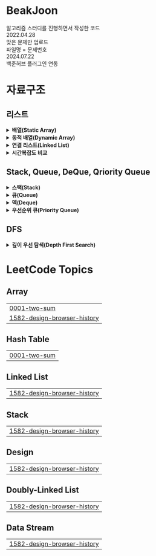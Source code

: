 # BeakJoon
알고리즘 스터디를 진행하면서 작성한 코드 \
2022.04.28 \
맞은 문제만 업로드 \
파일명 = 문제번호 \
2024.07.22 \
백준허브 플러그인 연동


# 자료구조

## 리스트
<details>
  <summary><b>배열(Static Array)</b></summary>
  <div markdown="1">
    
  - 고정된 저장공간 -> 선언 시 size 할당 필요.
    ```  
        int[] arr1 = new int[5]; //size가 5인 int형 배열 - 공간만 우선 할당
        int[] arr2 = {1,2,3,4,5}; //size가 5인 int형 배열 - 공간 + 값 할당
    ```  
  - 데이터를 연속적·순차적으로 저장 -> 첫 주소값만 알면 어떤 index에도 바로 접근 가능 -> 시간복잡도 O(1)
    ```
      ex) 첫 주소 = 0X4AF55
      -> 두 번째 데이터 = 0X4AF55 +4*1(byte)
      -> 세 번째 데이터 = 0X4AF55 +4*2(byte)
        ...
      -> n 번째 데이터 = 0X4AF55 +4*(n-1)(byte)
      => 시간복잡도 O(1)
     ```
  - LinkedList의 경우 탐색 시 시간복잡도가 O(n). 따라서 데이터 갯수가 정해져 있다면 배열을 사용하는 것이 효율적.
  - 하지만 데이터 갯수가 정해져 있지 않아 매번 크기가 큰 배열을 선언해야 한다면 메모리 비효율 발생 + 선언 시 정한 size 보다 더 많은 데이터가 저장돼야 하면 에러 발생 => `동적배열` 사용

  </div>
</details>

<details>
  <summary><b>동적 배열(Dynamic Array)</b></summary>
  <div markdown="1">
    
  - 유동적으로 배열 크기 조정.
  - 기존에 할당된 size를 초과하면 size를 2배로 늘린 배열을 새로 선언(doubling)하고 새로운 배열에 데이터 이동, 이후 기존 배열을 삭제함. (resize)
  - java에서는 `ArrayList`로 구현됨.
  - `add(E element)` : 시간복잡도가 배열 크기를 늘려야 하는 경우엔 O(n), 아닌 경우엔 O(1). 아닌 경우가 더 많기 때문에 평균적으로 O(1)
  - `add(int index, E element)` : 인자로 넘겨지는 인덱스 뒤의 데이터를 우측으로 한 칸 씩 이동시킴 -> 시간복잡도 O(n)
  - `remove(int index), remove(E element)` : 해당되는 데이터 찾아서 제거 후 뒤의 데이터를 좌측으로 한 칸 씩 이동시킴 -> 시간복잡도 O(n)
  - `indexOf(Object o)` : 배열 전체 순회 -> 시간복잡도 O(n)
    ``` java
      List<String> list = new ArrayList<String>();
      //get at 시간복잡도 : O(1)
      list.get(1);
      
      //insert back 시간복잡도 :amortized O(1)
      list.add("end");
      
      //insert at 시간복잡도 : O(n) 
      list.add(0, "add");
      
      //remove at 시간복잡도 : O(n)
      list.remove(0);
      list.remove("add");
      
      //search by value 시간복잡도 : O(n)
      list.indexOf("add"); //null일 경우 return -1 
    ```
  </div>
</details>

<details>
  <summary><b>연결 리스트(Linked List)</b></summary>
  <div markdown="1">

  - 'Node'라는 구조체가 연결되는 형식으로 데이터를 저장. '포인터'를 통해 각각의 노드에 접근함.
  - 'Node' : 값(data)와 이전, 다음 노드를 가리키는 '포인터'로 구성됨.
  - '이전 포인터(prev)' : 이전 노드를 가리키는 포인터. 첫 번째 노드(head)의 경우 null 값을 가짐.
  - '다음 포인터(next)' : 다음 노드를 가리키는 포인터. 마지막 노드의 경우 null 값을 가짐.
  - 다음 노드를 가리키는 포인터가 하나만 있는 경우를 Singly Linked List, 이전과 다음 노드 모두 있는 경우는 Doubly Linked List라고 함.
  - java의 Linked List는 Doubly Linked List로 구현되어있음.
  - 배열과 달리 메모리 상에서 연속적으로 저장되지 않기 때문에 사용에 좀 더 자유로움.
  - 메모리상에서는 비연속적이지만, 자료의 주소값을 통해 순차적으로 접근 가능함.
    ```java
     LinkedList<String> linkedList = new LinkedList<String>();
        
      /*데이터 삽입*/
      
      //insert first 시간복잡도 : O(1)
      linkedList.addFirst("first"); //deque
      
      //insert last 시간복잡도 : O(1)
      linkedList.addLast("last"); //deque
      
      //insert at 시간복잡도 : O(n)
      linkedList.add(1, "mid"); //list
      
      //insert last return boolean 시간복잡도 : O(1)
      linkedList.offer("offer1"); //deque, queue
      linkedList.offerLast("last"); //deque

      /*데이터 조회*/
      //get first 시간복잡도 : O(1)
      linkedList.getFirst(); //deque
      //get last 시간복잡도 : O(1)
      linkedList.getLast(); //deque
      //get at 시간복잡도 : O(n)
      linkedList.get(2); //list
      
      /*데이터 삭제*/
      //remove first 시간복잡도 : O(1) 
      linkedList.remove(); //deque, queue
      linkedList.removeFirst(); //deque
      
      //remove last 시간복잡도 : O(1)
      linkedList.removeLast(); //deque
      
      //remove at 시간복잡도 : O(n)
      linkedList.remove(1); //list
      
      /*데이터 수정*/
      linkedList.set(1, "set");
    ````
   
  </div>
</details>

<details>
  <summary><b>시간복잡도 비교</b></summary>
  <div markdown="1">

  |action|Static Array|Dynamic Array|Linked List|
  |---|---|---|---|
  |access|O(1)|O(1)|O(n)|
  |getFirst/getLast|-|-|O(1)|
  |update|O(1)|O(1)|O(n)|
  |insert back|O(1)|amortized O(1)|O(n)-Singly \| O(1)-Doubly|
  |insert front|-|O(n)|O(1)|
  |insert at|O(n)|O(n)|O(n)|
  |remove back|O(1)|O(1)|O(n)-Singly \| O(1)-Doubly|
  |remove front|-|O(n)|O(1)|
  |remove at|O(n)|O(n)|O(n)|
  
  </div>
</details>

## Stack, Queue, DeQue, Qriority Queue
<details>
  <summary><b>스택(Stack)</b></summary>
  <div markdown="1">
    
  - 나중에 저장된 것을 먼저 꺼냄 -> 후입선출(LIFO)
  - 매소드
    |type|method|설명|
    |---|---|---|
    |boolean|empty()|Stack이 피어있는지 확인|
    |Object|peek()|맨 위에 저장된 객체 반환(반환 후 삭제x, 비어있으면 EmptyStackException 발생)|
    |Object|pop()|맨 위에 저장된 객체 반환(반환 후 삭제o, 비버있으면 EmptyStackException 발생)|
    |Object|push()|객체 저장|
    |int|search(Object o)|객체를 찾아서 위치 전달. 없으면 -1 전달(배열과 달리 인덱스 1부터 시작)|
  - 예시
    ```java
    import java.util.Stack;
    
    public class Main {
        public static void main(String[] args) {
    		
    		Stack<Integer> stack = new Stack<Integer>();
                      // 인덱스 
    		stack.push(1); //5
    		stack.push(2); //4 
    		stack.push(3); //3 
    		stack.push(4); //2 
    		stack.push(5); //1
    		
    		System.out.println(stack.search(4)); // 결과 : 2
    		System.out.println(stack.peek()); // 결과 : 5
    		System.out.println(stack.pop()); // 결과 : 5
    		System.out.println(stack.peek()); // 결과 : 4
    ```
  </div>
</details>

<details>
  <summary><b>큐(Queue)</b></summary>

  <div markdown="1">

  - 먼저 저장한 것을 먼저 꺼냄 -> 선입선출(FIFO)
  - 메소드
    |type|method|설명|
    |---|---|---|
    |boolean|add(Object o)|객체 저장(저장공간 부족하면 IllegalStateException 발생)|
    |Object|remove()|객체 반환 후 삭제o(Queue가 비어있으면 NoSuchElementException 발생)|
    |Object|element()|객체 반환 후 삭제x(Queue가 비어있으면 NoSuchElementException 발생)|
    |boolean|offer(Object o)|객체 저장(저장공간 부족하면 false 반환)|
    |Object|poll()|객체 반환 후 삭제o(Queue가 비어있으면 null 반환)|
    |Object|peek()|겍체 반환 후 삭제x(Queue가 비어있으면 null 반환)|
  - 예시
    ```java
     import java.util.Queue;
    
    public class Main {
      public static void main(String[] args) {
        Queue<Integer> queue = new LinkedList<Integer>();
        
        queue.add(1);
        queue.add(2);
        queue.add(3);
        queue.add(4);
        queue.add(5);
  
        System.out.println(queue.element()); //결과 : 1
        System.out.println(queue.remove()); //결과 : 1
        System.out.println(queue.element()); //결과 : 2
        System.out.println(queue.remove()); //결과 : 2
        System.out.println(queue.remove()); //결과 : 3
        System.out.println(queue.element()); //결과 : 4 
    ```    
  </div>
</details>

<details>
  <summary><b>덱(Deque)</b></summary>

  <div markdown="1">

  - 양쪽에서 추가,삭제 가능한 양방향 큐(Double-Ended Queue)
  - Queue를 상속받아 구현되며, Java에서는 ArrayDeque, LinkedList 등으로 구현됨
  - Stack 대신 Deque를 사용해야 하는 이유 : Stack은 Vector 클래스를 상속받아 구현됨. Vector는 동기화된 메서드로 구현되어있어 멀티 스레드 환경에서는 안전하지만 단일 스레드 환경에서는 동기화 차리에 대한 오버헤드가 발생하면서 성능이 저하됨. 이로인해 Vector 사용이 권장되지 않고 Vector를 상속받는 Stack 또한 권장되지 않음. 
  - 메소드
    - Stack과 대응되는 매소드 (addLast/addremove 또는 addFirst/removeFirst)
      |Stack|Deque|
      |---|---|
      |push(e)|addFirst(e)|
      |pop()|removeFirst()|
      |peek()|peekFirst()|
    - Queue와 대응되는 메소드
      |Queue|Deque|
      |---|---|
      |add(e)|addLast(e)|
      |offer(e)|offerLast(e)|
      |remove()|removeFirst()|
      |poll()|pollFirst()|
      |element()|getFirst()|
      |peek()|peekFirst()|

  </div>
</details>

<details>
  <summary><b>우선순위 큐(Priority Queue)</b></summary>

  <div markdown="1">
    
  - 들어오는 순서에 상관 없이 우선순위가 높은 데이터가 먼저 나가는 자료구조
  - `힙(Heap)`을 이용하여 구현하는 것이 가장 효율적
  - 배열 vs 힙 시간복잡도 비교
    ||배열|힙|
    |---|---|---|
    |원소 추가|O(1)|O(logN)|
    |우선순위 가장 높은 원소 확인|O(N)|O(1)|
    |우선순위 가장 높은 원소 제거|O(N)|O(logN)|
  - `힙(Heap)` : 우선순위큐를 위해 고안된 `완전이진트리` 형태의 자료구조
  - `완전이진트리` : 두 개의 자식 노드만 갖는 이진트리. 마지막 레벨을 제외한 모든 레벨이 채워져 있고, 마지막 레벨은 왼쪽부터 채워져야함.
  - 힙의 종류
    - 최대 힙(Max Heap) : 부모 노드의 값이 자식 노드보다 크거나 같음. 가장 위의 노드가 최댓값.
    - 최소 힙(Min Heap) : 부모 노드의 값이 자식 노드보다 작거나 같음. 가장 위의 노드가 최솟값.
  - 힙을 배열로 표현했을 때의 인덱스
    - 왼쪽 자식 노드 : 부모 노드 *2
    - 오른쪽 자식 노드 : 부모 노드*2+1
    - 부모 노드 : 자식 노드/2

  - 노드 삽입
    - 마지막 레벨의 왼쪽 부터 삽입. 삽입 후 부모 노드와 비교 후 우선순위에 따라 노드 변경.
      ``` java
      //Min Heap
      ArrayList<Integer> heap = new ArrayList<Integer>();
      public void insert(int number) {
        int i = heap.size()+1; //마지막 노드의 인덱스
    
        while(i>1 && number < heap.get(i/2)) { //첫번째 노드까지  부모 노드와 비교
          //부모 노드 보다 작으면 부모노드를 자식 노드로, 새로 들어온 노드를 부모노드로 변경
          heap.set(i, heap.get(i/2));
          i/=2; //부모 노드로 이동
        }
        heap.set(i, number);
      }
      ```
  - 노드 삭제
    - 최상위 노드를 삭제하면 트리구조가 깨지기 때문에 젤 마지막 노드와 최상위 노드의 자리를 변경 후 마지막 노드 삭제. 이후 자식 노드와 비교하며 우선순위에 따라 노드 변경.
      ```java
       //Min Heap
      ArrayList<Integer> heap = new ArrayList<Integer>();
      public void delete() {
        int temp = heap.get(heap.size()); //최상위로 올릴 노드
        heap.set(heap.size(), heap.get(1)); //첫번째 노드를 마지막 노드로 이동
        heap.remove(heap.size()); //마지막 노드 삭제
        int parent = 1; //현재 노드
        int child = 2; //자식 노드
        
        while(child<heap.size() && temp < heap.get(child)) { //마지막 노드 까지 자식노드와 비교, 자식 노드보다 작으면 중단
          //왼쪽 노드 보다 오른쪽 노드가 더 작으면 오른쪽 노드로 이동
          if(heap.get(child) > heap.get(child+1)) {
            child++;
          }
          
          //자식 노드와 자리 바꾸고 다음 자식노드와 비교
          heap.set(parent, heap.get(child));
          parent = child;
          child = child*2;
        }
        heap.set(parent, temp);
      }
      ```

    - 자바의 Priority Queue
      ```java
      public static void main(String[] args) throws IOException {
        //오름차순
        PriorityQueue<Integer> asc = new PriorityQueue<Integer>();
      
        asc.add(5);
        asc.add(3);
        asc.add(2);
        asc.add(6);
        asc.add(1);
      
        while(!asc.isEmpty()) {
          System.out.println(asc.poll()); // 출력 : 1 2 3 5 6
        }

        //내림차순
        PriorityQueue<Integer> desc = new PriorityQueue<Integer>(Collections.reverseOrder());
      
        desc.add(5);
        desc.add(3);
        desc.add(2);
        desc.add(6);
        desc.add(1);
      
        while(!desc.isEmpty()) {
          System.out.println(desc.poll()); // 출력 : 6 5 3 2 1
        }

        //람다식을 이용하여 우선순위 변경
        PriorityQueue<Integer> abs = new PriorityQueue<Integer>((o1, o2) -> {
  			if(Math.abs(o1) == Math.abs(o2)) {
  				return o1 - o2; //절댓값이 같으면 더 작은 수 우선
  			} else {
  				return Math.abs(o1) - Math.abs(o2); //절댓값이 작은 순서대로
  			}
  		});
  		
  		abs.add(1);
  		abs.add(-1);
  		abs.add(-2);
  		abs.add(-3);
  		System.out.println("abs:"+abs.poll()); // 출력 : -1
      }
      ```
  </div>
</details>

## DFS
<details>
  <summary><b>깊이 우선 탐색(Depth First Search)</b></summary>

  <div markdown="1">

  - 그래프에서 깊은 부분을 우선적으로 탐색하는 알고리즘
  - 동작 과정
    1. 첫 번째 노드 방문
    2. 인접 노드 유무 확인
    3. 인접 노드 존재o -> 현재 노드를 스택에 저장 후 방문처리
    4. 인접 노드 존재x -> 스택에서 최상단 노드 꺼내어 해당 노드로 이동
    5. 인접 노드가 없고 스택에 저장된 노드도 없으면 탐색 종료

  - 장점
    - 현재 순회 중인 노드만 저장(Stack 활용)하기 때문에 BFS에 비해 메모리 공간을 덜 차지함
    - 목표 노드가 깊은 단계에 있는 경우 해를 빨리 구할 수 있음
  - 단점
    - 해가 없는 경로에 깊이 빠질 수 있음 -> 미리 지정한 임의의 깊이까지만 탐색하고, 목표 노드를 발견하지 못하면 다음 경로를 탐색하도록 설정해야 함
    - 얻은 해가 최단 경로라는 보장은 없음(최적의 해가 아닐 수 있음)
  - java 구현
    ```java
    package demo;
    
    import java.io.*;
    import java.util.*;
    
    public class Main{
    
    	static Deque<Integer> stack = new LinkedList<Integer>();
    	static boolean visited[];
    	static int graph[][]; 
    	static int nodes;
    	static int edges;
    	static StringBuffer sb;
    
    	public static void main(String[] args) throws IOException {
    		BufferedReader br = new BufferedReader(new InputStreamReader(System.in));
    		StringTokenizer st = new StringTokenizer(br.readLine());
    		nodes = Integer.parseInt(st.nextToken());
    		edges = Integer.parseInt(st.nextToken());
    		int start = Integer.parseInt(st.nextToken());
    		visited = new boolean[nodes+1];
    		graph = new int[nodes+1][nodes+1];
    		sb = new StringBuffer();
    		
    		for(int i=0; i<edges; i++) {
    			StringTokenizer st2 = new StringTokenizer(br.readLine());
    			int node1 = Integer.parseInt(st2.nextToken());
    			int node2 = Integer.parseInt(st2.nextToken());
    			graph[node1][node2] = 1;
    			graph[node2][node1] = 1;
    		}
    		
    		
    		visited[start] = true;
    		stack.add(start);
    		sb.append(start).append(" ");
    		
    		dfs(start);
    		
    		System.out.println(sb.toString());
    		
    	}
    
    	public static void dfs(int current) {
    		for(int j=1; j<=nodes; j++) {
    			//인접 노드 확인
    			if(graph[current][j] == 1) {
    				//방문 여부 확인
    				if(!visited[j]) {
    					//스택에 저장 후 방문 처리
    					stack.add(j);
    					visited[j] = true;
    					
    					sb.append(j).append(" ");
    					//인접 노드 방문
    					dfs(j);
    				}
    			}
    		}
    	}
    }
    ```
  </div>
</details>

<!---LeetCode Topics Start-->
# LeetCode Topics
## Array
|  |
| ------- |
| [0001-two-sum](https://github.com/WonHeejin/algorithm-study/tree/master/0001-two-sum) |
| [1582-design-browser-history](https://github.com/WonHeejin/algorithm-study/tree/master/1582-design-browser-history) |
## Hash Table
|  |
| ------- |
| [0001-two-sum](https://github.com/WonHeejin/algorithm-study/tree/master/0001-two-sum) |
## Linked List
|  |
| ------- |
| [1582-design-browser-history](https://github.com/WonHeejin/algorithm-study/tree/master/1582-design-browser-history) |
## Stack
|  |
| ------- |
| [1582-design-browser-history](https://github.com/WonHeejin/algorithm-study/tree/master/1582-design-browser-history) |
## Design
|  |
| ------- |
| [1582-design-browser-history](https://github.com/WonHeejin/algorithm-study/tree/master/1582-design-browser-history) |
## Doubly-Linked List
|  |
| ------- |
| [1582-design-browser-history](https://github.com/WonHeejin/algorithm-study/tree/master/1582-design-browser-history) |
## Data Stream
|  |
| ------- |
| [1582-design-browser-history](https://github.com/WonHeejin/algorithm-study/tree/master/1582-design-browser-history) |
<!---LeetCode Topics End-->
